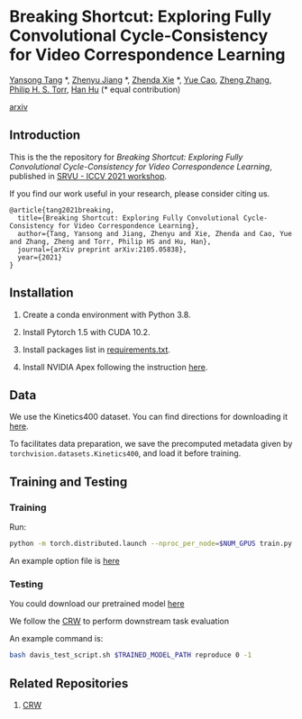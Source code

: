 # Breaking Shortcut: Exploring Fully Convolutional Cycle-Consistency for Video Correspondence Learning

[Yansong Tang](https://andytang15.github.io/) \*, [Zhenyu Jiang](http://zhenyujiang.me) \*, [Zhenda Xie](https://zdaxie.github.io/) \*, [Yue Cao](http://yue-cao.me/), [Zheng Zhang](https://stupidzz.github.io/), [Philip H. S. Torr](https://www.robots.ox.ac.uk/~phst/), [Han Hu](https://ancientmooner.github.io/) (* equal contribution)

[arxiv](https://arxiv.org/pdf/2105.05838.pdf) 

## Introduction

This is the the repository for *Breaking Shortcut: Exploring Fully Convolutional Cycle-Consistency for Video Correspondence Learning*, published in [SRVU - ICCV 2021 workshop](https://sites.google.com/view/srvu-iccv21-workshop/home).

If you find our work useful in your research, please consider citing us.

```
@article{tang2021breaking,
  title={Breaking Shortcut: Exploring Fully Convolutional Cycle-Consistency for Video Correspondence Learning},
  author={Tang, Yansong and Jiang, Zhenyu and Xie, Zhenda and Cao, Yue and Zhang, Zheng and Torr, Philip HS and Hu, Han},
  journal={arXiv preprint arXiv:2105.05838},
  year={2021}
}
```

## Installation

1. Create a conda environment with Python 3.8.

2. Install Pytorch 1.5 with CUDA 10.2.

3. Install packages list in [requirements.txt](requirements.txt).

4. Install NVIDIA Apex following the instruction [here](https://github.com/NVIDIA/apex).

## Data

We use the Kinetics400 dataset. You can find directions for downloading it [here](https://github.com/pytorch/vision/tree/master/references/video_classification).

To facilitates data preparation, we save the precomputed metadata given by `torchvision.datasets.Kinetics400`, and load it before training.

## Training and Testing

### Training

Run:

```bash
python -m torch.distributed.launch --nproc_per_node=$NUM_GPUS train.py -opt $OPTION_FILE_NAME -extra amp_opt_level=O1
```

An example option file is [here](code/options/train/STFC3.yaml)

### Testing
You could download our pretrained model [here](https://drive.google.com/file/d/14QOKJZcB8GdA6W2oV0nysbBevYWebLJs/view?usp=sharing)

We follow the [CRW](https://github.com/ajabri/videowalk) to perform downstream task evaluation

An example command is:

```bash
bash davis_test_script.sh $TRAINED_MODEL_PATH reproduce 0 -1
```

## Related Repositories

1. [CRW](https://github.com/ajabri/videowalk) 
